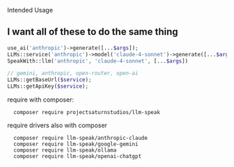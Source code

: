 Intended Usage

## I want all of these to do the same thing
```php
use_ai('anthropic')->generate([...$args]);
LLMs::service('anthropic')->model('claude-4-sonnet')->generate([...$args])
SpeakWith::llm('anthropic', 'claude-4-sonnet', [...$args])
```


```php
// gemini, anthropic, open-router, open-ai
LLMs::getBaseUrl($service);
LLMs::getApiKey($service);
```


require with composer:
```shell
  composer require projectsaturnstudios/llm-speak 
```

require drivers also with composer

```shell
  composer require llm-speak/anthropic-claude
  composer require llm-speak/google-gemini
  composer require llm-speak/ollama
  composer require llm-speak/openai-chatgpt
```